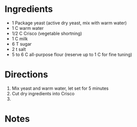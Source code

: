 # Ingredients
- 1 Package yeast (active dry yeast, mix with warm water)
- 1 C warm water
- 1/2 C Crisco (vegetable shortning)
- 1 C milk
- 6 T sugar
- 2 t salt
- 5 to 6 C all-purpose flour (reserve up to 1 C for fine tuning)

# Directions
1. Mix yeast and warm water, let set for 5 minutes
2. Cut dry ingredients into Crisco
3. 

# Notes
